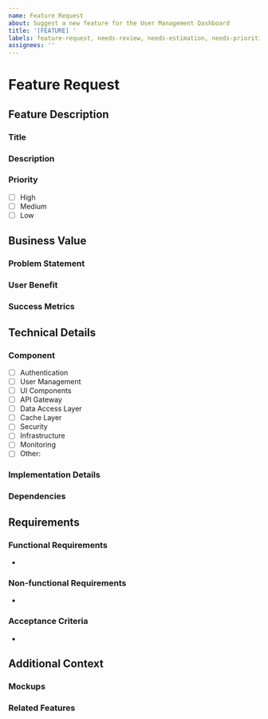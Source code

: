 ```yaml
---
name: Feature Request
about: Suggest a new feature for the User Management Dashboard
title: '[FEATURE] '
labels: feature-request, needs-review, needs-estimation, needs-prioritization
assignees: ''
---
```


# Feature Request

## Feature Description

### Title
<!-- Clear and concise feature title that describes the functionality (max 100 characters) -->

### Description
<!-- Detailed description of the proposed feature including purpose and scope -->

### Priority
<!-- Select one: -->
- [ ] High
- [ ] Medium
- [ ] Low

## Business Value

### Problem Statement
<!-- Clear description of the problem this feature solves -->

### User Benefit
<!-- Specific benefits users will gain from this feature -->

### Success Metrics
<!-- Quantifiable metrics to measure feature success -->

## Technical Details

### Component
<!-- Select the primary system component affected: -->
- [ ] Authentication
- [ ] User Management
- [ ] UI Components
- [ ] API Gateway
- [ ] Data Access Layer
- [ ] Cache Layer
- [ ] Security
- [ ] Infrastructure
- [ ] Monitoring
- [ ] Other: <!-- Please specify -->

### Implementation Details
<!-- Technical approach and implementation considerations -->

### Dependencies
<!-- Technical dependencies and prerequisites -->

## Requirements

### Functional Requirements
<!-- List specific functional requirements that must be implemented -->
- 

### Non-functional Requirements
<!-- List performance, security, and scalability requirements -->
- 

### Acceptance Criteria
<!-- List specific, measurable, and testable acceptance criteria -->
- 

## Additional Context

### Mockups
<!-- Attach UI mockups, wireframes, or design documents (allowed: .png, .jpg, .pdf, .fig) -->

### Related Features
<!-- Links to related features, dependencies, or documentation -->